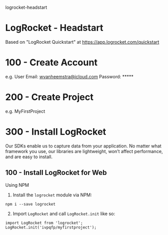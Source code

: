 logrocket-headstart
# LogRocket - Headstart

Based on "LogRocket Quickstart" at https://app.logrocket.com/quickstart

# 100 - Create Account

e.g. User Email: wvanheemstra@icloud.com
Password: *****

# 200 - Create Project

e.g. MyFirstProject

# 300 - Install LogRocket

Our SDKs enable us to capture data from your application. No matter what framework you use, our libraries are lightweight, won’t affect performance, and are easy to install.

## 100 - Install LogRocket for Web

Using NPM

1. Install the ```logrocket``` module via NPM:

```
npm i --save logrocket
```

2. Import ```LogRocket``` and call ```LogRocket.init``` like so:

```
import LogRocket from 'logrocket';
LogRocket.init('ivpqfp/myfirstproject');
```



